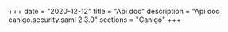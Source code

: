 +++
date        = "2020-12-12"
title       = "Api doc"
description = "Api doc canigo.security.saml 2.3.0"
sections    = "Canigó"
+++
